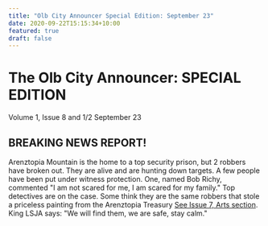 ```yaml
---
title: "Olb City Announcer Special Edition: September 23"
date: 2020-09-22T15:15:34+10:00
featured: true
draft: false
---
```



# The Olb City Announcer: SPECIAL EDITION
Volume 1, Issue 8 and 1/2
September 23


## BREAKING NEWS REPORT!

Arenztopia Mountain is the home to a top security prison, but 2 robbers have broken out. They are alive and are hunting down targets. A few people have been put under witness protection. One, named Bob Richy, commented "I am not scared for me, I am scared for my family." Top detectives are on the case. Some think they are the same robbers that stole a priceless painting from the Arenztopia Treasury [See Issue 7, Arts section](https://www.arenztopia.com/news/issue-7/). King LSJA says: "We will find them, we are safe, stay calm."  
